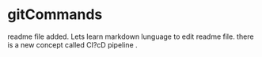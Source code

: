 # gitCommands
readme file added.
Lets learn markdown lunguage to edit readme file.
there is a new concept called CI?cD pipeline .

